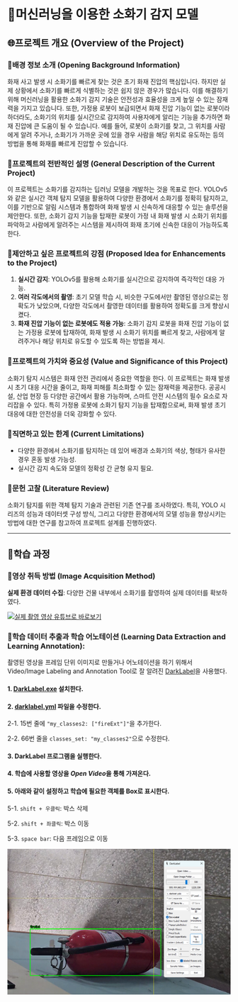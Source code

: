 # :fire_extinguisher:머신러닝을 이용한 소화기 감지 모델

## :globe_with_meridians:프로젝트 개요 (Overview of the Project)

### :small_blue_diamond:배경 정보 소개 (Opening Background Information)

화재 사고 발생 시 소화기를 빠르게 찾는 것은 초기 화재 진압의 핵심입니다. 하지만 실제 상황에서 소화기를 빠르게 식별하는 것은 쉽지 않은 경우가 많습니다. 이를 해결하기 위해 머신러닝을 활용한 소화기 감지 기술은 안전성과 효율성을 크게 높일 수 있는 잠재력을 가지고 있습니다. 또한, 가정용 로봇이 보급되면서 화재 진압 기능이 없는 로봇이라 하더라도, 소화기의 위치를 실시간으로 감지하여 사용자에게 알리는 기능을 추가하면 화재 진압에 큰 도움이 될 수 있습니다. 예를 들어, 로봇이 소화기를 찾고, 그 위치를 사람에게 알려 주거나, 소화기가 가까운 곳에 있을 경우 사람을 해당 위치로 유도하는 등의 방법을 통해 화재를 빠르게 진압할 수 있습니다.

### :small_blue_diamond:프로젝트의 전반적인 설명 (General Description of the Current Project)

이 프로젝트는 소화기를 감지하는 딥러닝 모델을 개발하는 것을 목표로 한다. YOLOv5와 같은 실시간 객체 탐지 모델을 활용하여 다양한 환경에서 소화기를 정확히 탐지하고, 이를 기반으로 알림 시스템과 통합하여 화재 발생 시 신속하게 대응할 수 있는 솔루션을 제안한다. 또한, 소화기 감지 기능을 탑재한 로봇이 가정 내 화재 발생 시 소화기 위치를 파악하고 사람에게 알려주는 시스템을 제시하여 화재 초기에 신속한 대응이 가능하도록 한다.

### :small_blue_diamond:제안하고 싶은 프로젝트의 강점 (Proposed Idea for Enhancements to the Project)

1. **실시간 감지**: YOLOv5를 활용해 소화기를 실시간으로 감지하여 즉각적인 대응 가능.
2. **여러 각도에서의 촬영**: 초기 모델 학습 시, 비슷한 구도에서만 촬영된 영상으로는 정확도가 낮았으며, 다양한 각도에서 촬영한 데이터를 활용하여 정확도를 크게 향상시켰다.
3. **화재 진압 기능이 없는 로봇에도 적용 가능**: 소화기 감지 로봇을 화재 진압 기능이 없는 가정용 로봇에 탑재하여, 화재 발생 시 소화기 위치를 빠르게 찾고, 사람에게 알려주거나 해당 위치로 유도할 수 있도록 하는 방법을 제시.

### :small_blue_diamond:프로젝트의 가치와 중요성 (Value and Significance of this Project)

소화기 탐지 시스템은 화재 안전 관리에서 중요한 역할을 한다. 이 프로젝트는 화재 발생 시 초기 대응 시간을 줄이고, 화재 피해를 최소화할 수 있는 잠재력을 제공한다. 공공시설, 산업 현장 등 다양한 공간에서 활용 가능하며, 스마트 안전 시스템의 필수 요소로 자리잡을 수 있다. 특히 가정용 로봇에 소화기 탐지 기능을 탑재함으로써, 화재 발생 초기 대응에 대한 안전성을 더욱 강화할 수 있다.

### :small_blue_diamond:직면하고 있는 한계 (Current Limitations)

- 다양한 환경에서 소화기를 탐지하는 데 있어 배경과 소화기의 색상, 형태가 유사한 경우 혼동 발생 가능성.
- 실시간 감지 속도와 모델의 정확성 간 균형 유지 필요.

### :small_blue_diamond:문헌 고찰 (Literature Review)

소화기 탐지를 위한 객체 탐지 기술과 관련된 기존 연구를 조사하였다. 특히, YOLO 시리즈의 성능과 데이터셋 구성 방식, 그리고 다양한 환경에서의 모델 성능을 향상시키는 방법에 대한 연구를 참고하여 프로젝트 설계를 진행하였다.

---

## :memo:학습 과정

### :small_orange_diamond:영상 취득 방법 (Image Acquisition Method)

**실제 환경 데이터 수집**: 다양한 건물 내부에서 소화기를 촬영하여 실제 데이터를 확보하였다.

[![실제 촬영 영상 유튜브로 바로보기](https://img.youtube.com/vi/1v8oKJJPCKM/0.jpg)](https://www.youtube.com/watch?v=1v8oKJJPCKM)


### :small_orange_diamond:학습 데이터 추출과 학습 어노테이션 (Learning Data Extraction and Learning Annotation):

촬영된 영상을 프레임 단위 이미지로 만들거나 어노테이션을 하기 위해서 Video/Image Labeling and Annotation Tool로 잘 알려진 [DarkLabel](DarkLabel2.4)을 사용했다.

#### 1. [DarkLabel.exe](DarkLabel2.4/DarkLabel.exe) 설치한다.

#### 2. [darklabel.yml](DarkLabel2.4/darklabel.yml) 파일을 수정한다.

2-1. 15번 줄에 `"my_classes2: ["fireExt"]"`을 추가한다.

2-2. 66번 줄을 `classes_set: "my_classes2"`으로 수정한다.

#### 3. DarkLabel 프로그램을 실행한다.

#### 4. 학습에 사용할 영상을 *Open Video*을 통해 가져온다.

#### 5. 아래와 같이 설정하고 학습에 필요한 객체를 Box로 표시한다.

5-1. `shift + 우클릭`: 박스 삭제

5-2. `shift + 좌클릭`: 박스 이동

5-3. `space bar`: 다음 프레임으로 이동

![DarkLebel_Screenshots](forReadMeFile/DarkLabel_Screenshots.png)










